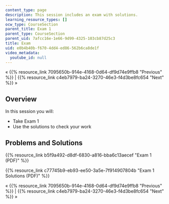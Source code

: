 ```yaml
---
content_type: page
description: This session includes an exam with solutions.
learning_resource_types: []
ocw_type: CourseSection
parent_title: Exam 1
parent_type: CourseSection
parent_uid: 7afcc16e-1e66-9d99-4325-103cb87d25c3
title: Exam
uid: e0b4b40b-f670-4dd4-ed86-562b6ca8de1f
video_metadata:
  youtube_id: null
---
```


« {{% resource_link 7095650b-914e-4168-0d64-df9d74e9ffb8 "Previous" %}} | {{% resource_link c4eb7979-ba24-3270-46e3-f4d3be8fc654 "Next" %}} »

Overview
--------

In this session you will:

*   Take Exam 1
*   Use the solutions to check your work

Problems and Solutions
----------------------

{{% resource_link b5f9a492-d8df-6830-a816-bba6c13aecef "Exam 1 (PDF)" %}}

{{% resource_link c77745b9-eb93-ee50-3a5e-7f914907804b "Exam 1 Solutions (PDF)" %}}

« {{% resource_link 7095650b-914e-4168-0d64-df9d74e9ffb8 "Previous" %}} | {{% resource_link c4eb7979-ba24-3270-46e3-f4d3be8fc654 "Next" %}} »